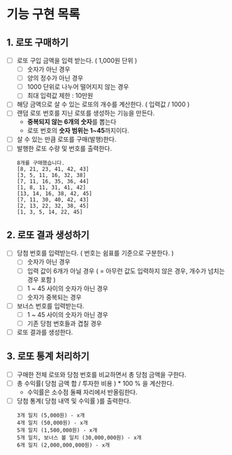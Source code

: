 # 기능 구현 목록

## 1. 로또 구매하기

- [ ] 로또 구입 금액을 입력 받는다. ( 1,000원 단위 )
  - [ ] 숫자가 아닌 경우
  - [ ] 양의 정수가 아닌 경우
  - [ ] 1000 단위로 나누어 떨어지지 않는 경우
  - [ ] 최대 입력값 제한 : 10만원
- [ ] 해당 금액으로 살 수 있는 로또의 개수를 계산한다. ( 입력값 / 1000 )
- [ ] 랜덤 로또 번호를 지닌 로또를 생성하는 기능을 만든다.
  - **중복되지 않는 6개의 숫자**를 뽑는다
  - 로또 번호의 **숫자 범위는 1~45**까지이다.
- [ ] 살 수 있는 만큼 로또를 구매(발행)한다.
- [ ] 발행한 로또 수량 및 번호를 출력한다.
  ```
  8개를 구매했습니다.
  [8, 21, 23, 41, 42, 43]
  [3, 5, 11, 16, 32, 38]
  [7, 11, 16, 35, 36, 44]
  [1, 8, 11, 31, 41, 42]
  [13, 14, 16, 38, 42, 45]
  [7, 11, 30, 40, 42, 43]
  [2, 13, 22, 32, 38, 45]
  [1, 3, 5, 14, 22, 45]
  ```

## 2. 로또 결과 생성하기

- [ ] 당첨 번호를 입력받는다. ( 번호는 쉼표를 기준으로 구분한다. )
  - [ ] 숫자가 아닌 경우
  - [ ] 입력 값이 6개가 아닐 경우 ( = 아무런 값도 입력하지 않은 경우, 개수가 넘치는 경우 포함 )
  - [ ] 1 ~ 45 사이의 숫자가 아닌 경우
  - [ ] 숫자가 중복되는 경우
- [ ] 보너스 번호를 입력받는다.
  - [ ] 1 ~ 45 사이의 숫자가 아닌 경우
  - [ ] 기존 당첨 번호들과 겹칠 경우
- [ ] 로또 결과를 생성한다.

## 3. 로또 통계 처리하기

- [ ] 구매한 전체 로또와 당첨 번호를 비교하면서 총 당첨 금액을 구한다.
- [ ] 총 수익률( 당첨 금액 합 / 투자한 비용 ) \* 100 % 을 계산한다.
  - 수익률은 소수점 둘째 자리에서 반올림한다.
- [ ] 당첨 통계( 당첨 내역 및 수익률 )를 출력한다.
  ```
  3개 일치 (5,000원) - x개
  4개 일치 (50,000원) - x개
  5개 일치 (1,500,000원) - x개
  5개 일치, 보너스 볼 일치 (30,000,000원) - x개
  6개 일치 (2,000,000,000원) - x개
  ```

